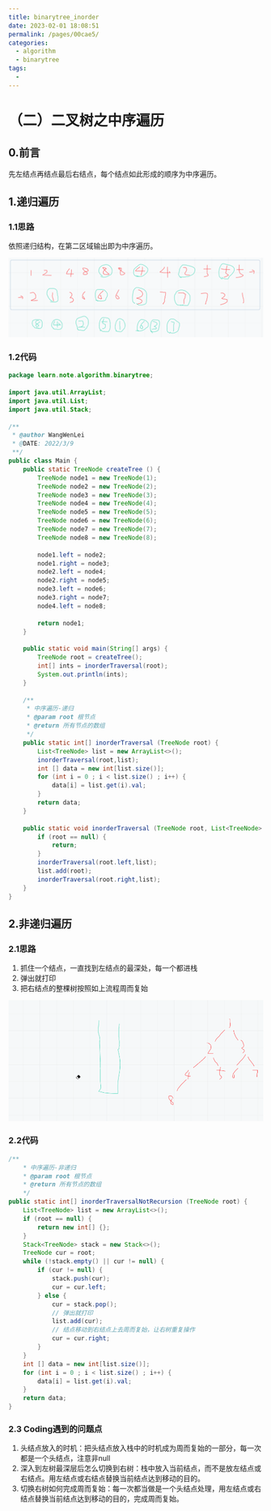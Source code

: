 ```yaml
---
title: binarytree_inorder
date: 2023-02-01 18:08:51
permalink: /pages/00cae5/
categories:
  - algorithm
  - binarytree
tags:
  - 
---
```

# （二）二叉树之中序遍历

## 0.前言
先左结点再结点最后右结点，每个结点如此形成的顺序为中序遍历。
## 1.递归遍历
### 1.1思路
依照递归结构，在第二区域输出即为中序遍历。

![](../img/2022-03-10-16-24-28.png)

### 1.2代码
```java
package learn.note.algorithm.binarytree;

import java.util.ArrayList;
import java.util.List;
import java.util.Stack;

/**
 * @author WangWenLei
 * @DATE: 2022/3/9
 **/
public class Main {
    public static TreeNode createTree () {
        TreeNode node1 = new TreeNode(1);
        TreeNode node2 = new TreeNode(2);
        TreeNode node3 = new TreeNode(3);
        TreeNode node4 = new TreeNode(4);
        TreeNode node5 = new TreeNode(5);
        TreeNode node6 = new TreeNode(6);
        TreeNode node7 = new TreeNode(7);
        TreeNode node8 = new TreeNode(8);

        node1.left = node2;
        node1.right = node3;
        node2.left = node4;
        node2.right = node5;
        node3.left = node6;
        node3.right = node7;
        node4.left = node8;

        return node1;
    }

    public static void main(String[] args) {
        TreeNode root = createTree();
        int[] ints = inorderTraversal(root);
        System.out.println(ints);
    }

    /**
     * 中序遍历-递归
     * @param root 根节点
     * @return 所有节点的数组
     */
    public static int[] inorderTraversal (TreeNode root) {
        List<TreeNode> list = new ArrayList<>();
        inorderTraversal(root,list);
        int [] data = new int[list.size()];
        for (int i = 0 ; i < list.size() ; i++) {
            data[i] = list.get(i).val;
        }
        return data;
    }

    public static void inorderTraversal (TreeNode root, List<TreeNode> list) {
        if (root == null) {
            return;
        }
        inorderTraversal(root.left,list);
        list.add(root);
        inorderTraversal(root.right,list);
    }
}
```

## 2.非递归遍历
### 2.1思路
1. 抓住一个结点，一直找到左结点的最深处，每一个都进栈
2. 弹出就打印
3. 把右结点的整棵树按照如上流程周而复始

![](../img/12.gif)


### 2.2代码
```java
/**
    * 中序遍历-非递归
    * @param root 根节点
    * @return 所有节点的数组
    */
public static int[] inorderTraversalNotRecursion (TreeNode root) {
    List<TreeNode> list = new ArrayList<>();
    if (root == null) {
        return new int[] {};
    }
    Stack<TreeNode> stack = new Stack<>();
    TreeNode cur = root;
    while (!stack.empty() || cur != null) {
        if (cur != null) {
            stack.push(cur);
            cur = cur.left;
        } else {
            cur = stack.pop();
            // 弹出就打印
            list.add(cur);
            // 结点移动到右结点上去周而复始，让右树重复操作
            cur = cur.right;
        }
    }
    int [] data = new int[list.size()];
    for (int i = 0 ; i < list.size() ; i++) {
        data[i] = list.get(i).val;
    }
    return data;
}
```

### 2.3 Coding遇到的问题点
1. 头结点放入的时机：把头结点放入栈中的时机成为周而复始的一部分，每一次都是一个头结点，注意非null
2. 深入到左树最深层后怎么切换到右树：栈中放入当前结点，而不是放左结点或右结点。用左结点或右结点替换当前结点达到移动的目的。
3. 切换右树如何完成周而复始：每一次都当做是一个头结点处理，用左结点或右结点替换当前结点达到移动的目的，完成周而复始。